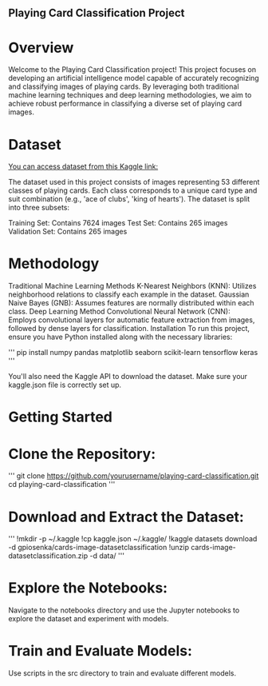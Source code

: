 ## Playing Card Classification Project

# Overview

Welcome to the Playing Card Classification project! This project focuses on developing an artificial intelligence model capable of accurately recognizing and classifying images of playing cards. By leveraging both traditional machine learning techniques and deep learning methodologies, we aim to achieve robust performance in classifying a diverse set of playing card images.

# Dataset
[You can access dataset from this Kaggle link: ](https://www.kaggle.com/datasets/gpiosenka/cards-image-datasetclassification)

The dataset used in this project consists of images representing 53 different classes of playing cards. Each class corresponds to a unique card type and suit combination (e.g., 'ace of clubs', 'king of hearts'). The dataset is split into three subsets:

Training Set: Contains 7624 images
Test Set: Contains 265 images
Validation Set: Contains 265 images

# Methodology
Traditional Machine Learning Methods
K-Nearest Neighbors (KNN): Utilizes neighborhood relations to classify each example in the dataset.
Gaussian Naive Bayes (GNB): Assumes features are normally distributed within each class.
Deep Learning Method
Convolutional Neural Network (CNN): Employs convolutional layers for automatic feature extraction from images, followed by dense layers for classification.
Installation
To run this project, ensure you have Python installed along with the necessary libraries:

'''
pip install numpy pandas matplotlib seaborn scikit-learn tensorflow keras
'''

You'll also need the Kaggle API to download the dataset. Make sure your kaggle.json file is correctly set up.

# Getting Started

# Clone the Repository:

'''
git clone https://github.com/yourusername/playing-card-classification.git
cd playing-card-classification
'''

# Download and Extract the Dataset:

'''
!mkdir -p ~/.kaggle
!cp kaggle.json ~/.kaggle/
!kaggle datasets download -d gpiosenka/cards-image-datasetclassification
!unzip cards-image-datasetclassification.zip -d data/
'''

# Explore the Notebooks:
Navigate to the notebooks directory and use the Jupyter notebooks to explore the dataset and experiment with models.

# Train and Evaluate Models:
Use scripts in the src directory to train and evaluate different models.
